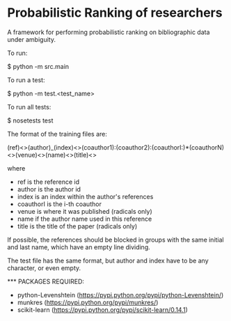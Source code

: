 Probabilistic Ranking of researchers
====================================
A framework for performing probabilistic ranking on bibliographic data under ambiguity.

To run:

$ python -m src.main

To run a test:

$ python -m test.<test_name>

To run all tests:

$ nosetests test

The format of the training files are:

(ref)<>(author)_(index)<>(coauthor1):(coauthor2):(coauthorI:)*(coauthorN)<>(venue)<>(name)<>(title)<>

where
- ref is the reference id
- author is the author id
- index is an index within the author's references
- coauthorI is the i-th coauthor
- venue is where it was published (radicals only)
- name if the author name used in this reference
- title is the title of the paper (radicals only)

If possible, the references should be blocked in groups with the same initial and last name, which have an empty line dividing.

The test file has the same format, but author and index have to be any character, or even empty.


*** PACKAGES REQUIRED:
- python-Levenshtein (https://pypi.python.org/pypi/python-Levenshtein/)
- munkres (https://pypi.python.org/pypi/munkres/)
- scikit-learn (https://pypi.python.org/pypi/scikit-learn/0.14.1)
